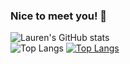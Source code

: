 ### Nice to meet you! 👋

![Lauren's GitHub stats](https://github-readme-stats.vercel.app/api?username=l-lavelle&show_icons=true&theme=dark)
<br>
![Top Langs](https://github-readme-stats.vercel.app/api/top-langs/?username=l-lavelle&layout=compact&langs_count=8&size_weight=0.5&count_weight=0.5)
[![Top Langs](https://github-readme-stats.vercel.app/api/top-langs/?username=l-lavelle&layout=donut&langs_count=8&hide=Jupyter_Notebooks)](https://github.com/l-lavelle/github-readme-stats)
<!--

Here are some ideas to get you started:

- 🔭 I’m currently working on ...
- 🌱 I’m currently learning ...
- 👯 I’m looking to collaborate on ...
- 🤔 I’m looking for help with ...
- 💬 Ask me about ...
- 📫 How to reach me: ...
- 😄 Pronouns: ...
- ⚡ Fun fact: ...
-->

